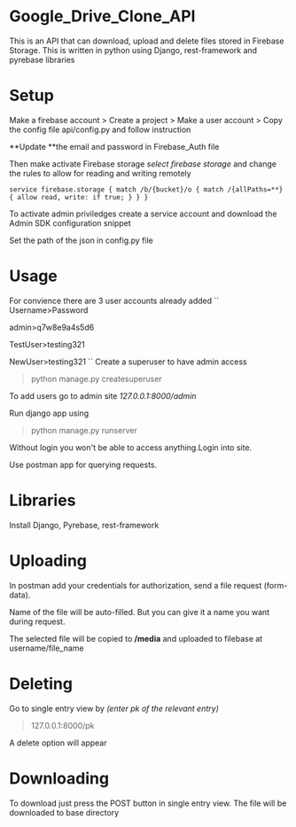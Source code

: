 # Google_Drive_Clone_API

This is an API that can download, upload and delete files stored in Firebase Storage.
This is written in python using Django, rest-framework and pyrebase libraries

# Setup

Make a firebase account > Create a project > Make a user account > Copy the config file api/config.py and follow instruction

**Update **the email and password in Firebase_Auth file

Then make activate Firebase storage _select firebase storage_ and change the rules to allow for reading and writing remotely

`service firebase.storage { match /b/{bucket}/o { match /{allPaths=**} { allow read, write: if true; } } }`

To activate admin priviledges create a service account and download the Admin SDK configuration snippet

Set the path of the json in config.py file

# Usage

For convience there are 3 user accounts already added
``
Username>Password

admin>q7w8e9a4s5d6

TestUser>testing321

NewUser>testing321
``
Create a superuser to have admin access

> python manage.py createsuperuser

To add users go to admin site _127.0.0.1:8000/admin_

Run django app using

> python manage.py runserver

Without login you won't be able to access anything.Login into site.

Use postman app for querying requests.

# Libraries

Install Django, Pyrebase, rest-framework

# Uploading

In postman add your credentials for authorization, send a file request (form-data).

Name of the file will be auto-filled. But you can give it a name you want during request.

The selected file will be copied to **/media** and uploaded to filebase at username/file_name

# Deleting

Go to single entry view by _(enter pk of the relevant entry)_

> 127.0.0.1:8000/pk

A delete option will appear

# Downloading

To download just press the POST button in single entry view. The file will be downloaded to base directory
